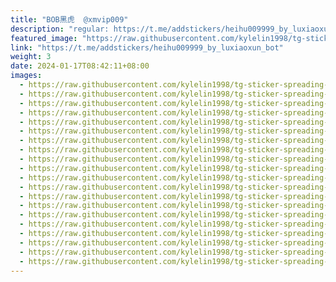 ```yaml
---
title: "BOB黑虎  @xmvip009"
description: "regular: https://t.me/addstickers/heihu009999_by_luxiaoxun_bot"
featured_image: "https://raw.githubusercontent.com/kylelin1998/tg-sticker-spreading-worldwide-images/main/img/dab32909-e561-41f8-9054-a1c5393e0f75.jpg"
link: "https://t.me/addstickers/heihu009999_by_luxiaoxun_bot"
weight: 3
date: 2024-01-17T08:42:11+08:00
images:
  - https://raw.githubusercontent.com/kylelin1998/tg-sticker-spreading-worldwide-images/main/img/dab32909-e561-41f8-9054-a1c5393e0f75.jpg
  - https://raw.githubusercontent.com/kylelin1998/tg-sticker-spreading-worldwide-images/main/img/433d44e6-1ed0-49dd-bea8-9f4c44d179d2.jpg
  - https://raw.githubusercontent.com/kylelin1998/tg-sticker-spreading-worldwide-images/main/img/5fca27ed-50cb-4ee1-aa96-a44e8811feff.jpg
  - https://raw.githubusercontent.com/kylelin1998/tg-sticker-spreading-worldwide-images/main/img/4222da92-6bd6-4f07-b5ae-8e5d76dcd366.jpg
  - https://raw.githubusercontent.com/kylelin1998/tg-sticker-spreading-worldwide-images/main/img/e336ba2d-4952-4d1c-a47e-aa7290996019.jpg
  - https://raw.githubusercontent.com/kylelin1998/tg-sticker-spreading-worldwide-images/main/img/16a81e6e-806d-4750-aa2c-8f1f142cff0a.jpg
  - https://raw.githubusercontent.com/kylelin1998/tg-sticker-spreading-worldwide-images/main/img/36d52ca0-dd5f-4e83-b658-2ea7ded8b38a.jpg
  - https://raw.githubusercontent.com/kylelin1998/tg-sticker-spreading-worldwide-images/main/img/e2e6ebb7-b043-4487-83d3-5715b62ef540.jpg
  - https://raw.githubusercontent.com/kylelin1998/tg-sticker-spreading-worldwide-images/main/img/f0e89fcd-5169-4056-bd70-d7dd014981fc.jpg
  - https://raw.githubusercontent.com/kylelin1998/tg-sticker-spreading-worldwide-images/main/img/23fd7ff2-626d-48a5-8951-0b4e6baa4d6c.jpg
  - https://raw.githubusercontent.com/kylelin1998/tg-sticker-spreading-worldwide-images/main/img/dded033f-69fe-4337-9e1f-6ce9afefa3d8.jpg
  - https://raw.githubusercontent.com/kylelin1998/tg-sticker-spreading-worldwide-images/main/img/5e8235f8-8529-4c2d-aff7-50ddb2c88605.jpg
  - https://raw.githubusercontent.com/kylelin1998/tg-sticker-spreading-worldwide-images/main/img/5f3ec435-ca84-42df-9397-d552f8ed2ed5.jpg
  - https://raw.githubusercontent.com/kylelin1998/tg-sticker-spreading-worldwide-images/main/img/386222e1-006e-4fd3-a699-14d6a47a36dc.jpg
  - https://raw.githubusercontent.com/kylelin1998/tg-sticker-spreading-worldwide-images/main/img/654e664c-db6d-4557-b7cb-45676389e60e.jpg
  - https://raw.githubusercontent.com/kylelin1998/tg-sticker-spreading-worldwide-images/main/img/b2f707b5-4780-49e2-a775-ac13f045ef8e.jpg
  - https://raw.githubusercontent.com/kylelin1998/tg-sticker-spreading-worldwide-images/main/img/322d4153-0652-4d6f-b56d-f7cde0d7b777.jpg
  - https://raw.githubusercontent.com/kylelin1998/tg-sticker-spreading-worldwide-images/main/img/b4c80a34-69e2-4bc8-b995-facac3cb1d42.jpg
  - https://raw.githubusercontent.com/kylelin1998/tg-sticker-spreading-worldwide-images/main/img/672e303d-3cb2-4e74-a6f6-109476988978.jpg
  - https://raw.githubusercontent.com/kylelin1998/tg-sticker-spreading-worldwide-images/main/img/678c8ba6-14e7-43f2-84f6-1f1d249f1078.jpg
---
```

